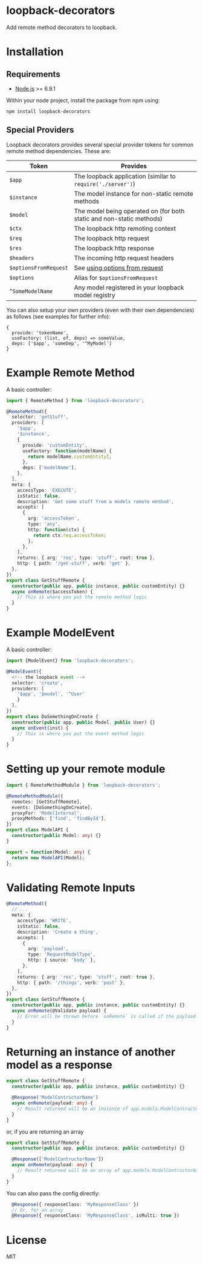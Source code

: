 # loopback-decorators

Add remote method decorators to loopback.

# Installation

## Requirements

- [Node.js](https://nodejs.org/en/download/) >= 6.9.1

Within your node project, install the package from npm using:

```shell
npm install loopback-decorators
```

## Special Providers

Loopback decorators provides several special provider tokens for common remote method dependencies. These are:

| Token                 | Provides                                                                                                                                    |
| --------------------- | ------------------------------------------------------------------------------------------------------------------------------------------- |
| `$app`                | The loopback application (similar to `require('./server')`)                                                                                 |
| `$instance`           | The model instance for non-static remote methods                                                                                            |
| `$model`              | The model being operated on (for both static and non-static methods)                                                                        |
| `$ctx`                | The loopback http remoting context                                                                                                          |
| `$req`                | The loopback http request                                                                                                                   |
| `$res`                | The loopback http response                                                                                                                  |
| `$headers`            | The incoming http request headers                                                                                                           |
| `$optionsFromRequest` | See [using options from request](https://loopback.io/doc/en/lb3/Using-current-context.html#annotate-options-parameter-in-remoting-metadata) |
| `$options`            | Alias for `$optionsFromRequest`                                                                                                             |
| `^SomeModelName`      | Any model registered in your loopback model registry                                                                                        |

You can also setup your own providers (even with their own dependencies) as follows (see examples for further info):

```
{
  provide: 'tokenName',
  useFactory: (list, of, deps) => someValue,
  deps: ['$app', 'someDep', '^MyModel']
}
```

# Example Remote Method

A basic controller:

```ts
import { RemoteMethod } from 'loopback-decorators';

@RemoteMethod({
  selector: 'getStuff',
  providers: [
    '$app',
    '$instance',
    {
      provide: 'customEntity',
      useFactory: function(modelName) {
        return modelName.customEntityÏ;
      },
      deps: ['modelName'],
    },
  ],
  meta: {
    accessType: 'EXECUTE',
    isStatic: false,
    description: 'Get some stuff from a models remote method',
    accepts: [
      {
        arg: 'accessToken',
        type: 'any',
        http: function(ctx) {
          return ctx.req.accessToken;
        },
      },
    ],
    returns: { arg: 'res', type: 'stuff', root: true },
    http: { path: '/get-stuff', verb: 'get' },
  },
})
export class GetStuffRemote {
  constructor(public app, public instance, public customEntity) {}
  async onRemote($accessToken) {
    // This is where you put the remote method logic
  }
}
```

# Example ModelEvent

A basic controller:

```ts
import {ModelEvent} from 'loopback-decorators';

@ModelEvent({
  <!-- the loopback event -->
  selector: 'create',
  providers: [
    '$app', '$model', '^User'
    }
  ],
})
export class DoSomethingOnCreate {
  constructor(public app, public Model, public User) {}
  async onEvent(inst) {
    // This is where you put the event method logic
  }
}

```

# Setting up your remote module

```ts
import { RemoteMethodModule } from 'loopback-decorators';

@RemoteMethodModule({
  remotes: [GetStuffRemote],
  events: [DoSomethingOnCreate],
  proxyFor: 'ModelInternal',
  proxyMethods: ['find', 'findById'],
})
export class ModelAPI {
  constructor(public Model: any) {}
}

export = function(Model: any) {
  return new ModelAPI(Model);
};
```

# Validating Remote Inputs

```ts
@RemoteMethod({
  // ...
  meta: {
    accessType: 'WRITE',
    isStatic: false,
    description: 'Create a thing',
    accepts: [
      {
        arg: 'payload',
        type: 'RequestModelType',
        http: { source: 'body' },
      },
    ],
    returns: { arg: 'res', type: 'stuff', root: true },
    http: { path: '/things', verb: 'post' },
  },
})
export class GetStuffRemote {
  constructor(public app, public instance, public customEntity) {}
  async onRemote(@Validate payload) {
    // Error will be thrown before `onRemote` is called if the payload is not valid
  }
}
```

# Returning an instance of another model as a response

```ts
export class GetStuffRemote {
  constructor(public app, public instance, public customEntity) {}

  @Response('ModelContructorName')
  async onRemote(payload: any) {
    // Result returned will be an instance of app.models.ModelContructorName
  }
}
```

or, if you are returning an array

```ts
export class GetStuffRemote {
  constructor(public app, public instance, public customEntity) {}

  @Response(['ModelContructorName'])
  async onRemote(payload: any) {
    // Result returned will be an array of app.models.ModelContructorName
  }
}
```

You can also pass the config directly:

```ts
  @Response({ responseClass: 'MyResponseClass' })
  // Or, for an array
  @Response({ responseClass: 'MyResponseClass', isMulti: true })
```

# License

MIT

